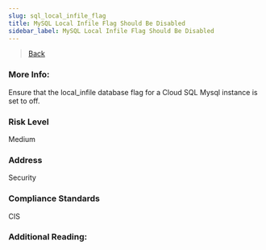 ```yaml
---
slug: sql_local_infile_flag
title: MySQL Local Infile Flag Should Be Disabled
sidebar_label: MySQL Local Infile Flag Should Be Disabled
---
```

> [Back](../../gcpsqlmonitoring)

### More Info:
Ensure that the local_infile database flag for a Cloud SQL Mysql instance is set to off.

### Risk Level
Medium

### Address
Security

### Compliance Standards
CIS

### Additional Reading:
